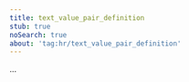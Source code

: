 ```yaml
---
title: text_value_pair_definition
stub: true
noSearch: true
about: 'tag:hr/text_value_pair_definition'
---
```

  ...

